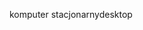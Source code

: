 <span data-ttu-id="63ebd-101">komputer stacjonarny</span><span class="sxs-lookup"><span data-stu-id="63ebd-101">desktop</span></span>